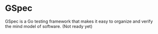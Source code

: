 GSpec
=====

GSpec is a Go testing framework that makes it easy to organize and verify the
mind model of software. (Not ready yet)
